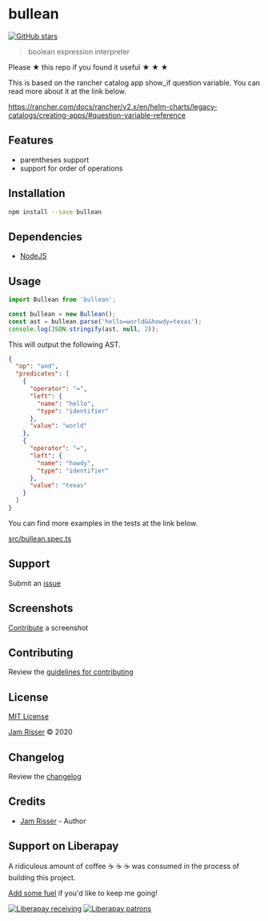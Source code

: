 # bullean

[![GitHub stars](https://img.shields.io/github/stars/codejamninja/bullean.svg?style=social&label=Stars)](https://github.com/codejamninja/bullean)

> boolean expression interpreter

Please ★ this repo if you found it useful ★ ★ ★

This is based on the rancher catalog app show_if question variable.
You can read more about it at the link below.

https://rancher.com/docs/rancher/v2.x/en/helm-charts/legacy-catalogs/creating-apps/#question-variable-reference

## Features

- parentheses support
- support for order of operations

## Installation

```sh
npm install --save bullean
```

## Dependencies

- [NodeJS](https://nodejs.org)

## Usage

```ts
import Bullean from 'bullean';

const bullean = new Bullean();
const ast = bullean.parse('hello=world&&howdy=texas');
console.log(JSON.stringify(ast, null, 2));
```

This will output the following AST.

```json
{
  "op": "and",
  "predicates": [
    {
      "operator": "=",
      "left": {
        "name": "hello",
        "type": "identifier"
      },
      "value": "world"
    },
    {
      "operator": "=",
      "left": {
        "name": "howdy",
        "type": "identifier"
      },
      "value": "texas"
    }
  ]
}
```

You can find more examples in the tests at the link below.

[src/bullean.spec.ts](src/bullean.spec.ts)

## Support

Submit an [issue](https://github.com/codejamninja/bullean/issues/new)

## Screenshots

[Contribute](https://github.com/codejamninja/bullean/blob/master/CONTRIBUTING.md) a screenshot

## Contributing

Review the [guidelines for contributing](https://github.com/codejamninja/bullean/blob/master/CONTRIBUTING.md)

## License

[MIT License](https://github.com/codejamninja/bullean/blob/master/LICENSE)

[Jam Risser](https://codejam.ninja) © 2020

## Changelog

Review the [changelog](https://github.com/codejamninja/bullean/blob/master/CHANGELOG.md)

## Credits

- [Jam Risser](https://codejam.ninja) - Author

## Support on Liberapay

A ridiculous amount of coffee ☕ ☕ ☕ was consumed in the process of building this project.

[Add some fuel](https://liberapay.com/codejamninja/donate) if you'd like to keep me going!

[![Liberapay receiving](https://img.shields.io/liberapay/receives/codejamninja.svg?style=flat-square)](https://liberapay.com/codejamninja/donate)
[![Liberapay patrons](https://img.shields.io/liberapay/patrons/codejamninja.svg?style=flat-square)](https://liberapay.com/codejamninja/donate)
